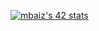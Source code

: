 <a href="https://github.com/oakoudad/badge42"><img src="https://badge.mediaplus.ma/levi/mbaiz" alt="mbaiz's 42 stats" /></a>
